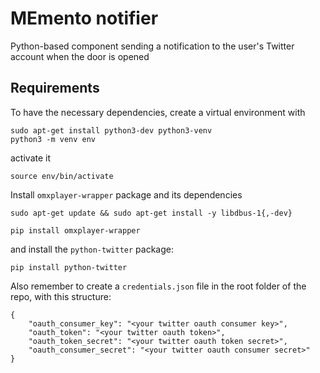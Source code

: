 # MEmento notifier
Python-based component sending a notification to the user's Twitter account when the door is opened

## Requirements
To have the necessary dependencies, create a virtual environment with
```
sudo apt-get install python3-dev python3-venv
python3 -m venv env
```


activate it
```
source env/bin/activate
```

Install `omxplayer-wrapper` package and its dependencies
```
sudo apt-get update && sudo apt-get install -y libdbus-1{,-dev}
```

```
pip install omxplayer-wrapper
```

and install the `python-twitter` package:
```
pip install python-twitter
```

Also remember to create a `credentials.json` file in the root folder of the repo, with this structure:
```
{
    "oauth_consumer_key": "<your twitter oauth consumer key>",
    "oauth_token": "<your twitter oauth token>",
    "oauth_token_secret": "<your twitter oauth token secret>",
    "oauth_consumer_secret": "<your twitter oauth consumer secret>"
}
```
